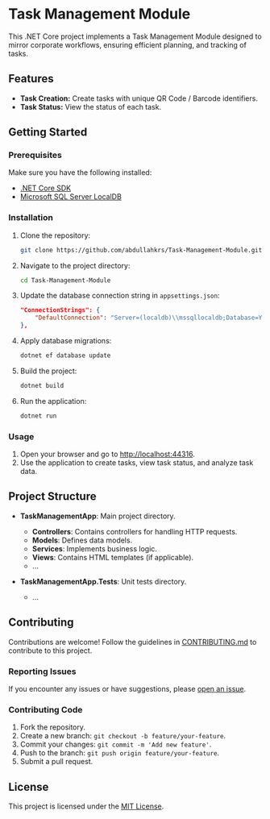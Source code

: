 # Task Management Module

This .NET Core project implements a Task Management Module designed to mirror corporate workflows, ensuring efficient planning, and tracking of tasks.

## Features

- **Task Creation:** Create tasks with unique QR Code / Barcode identifiers.
- **Task Status:** View the status of each task.


## Getting Started

### Prerequisites

Make sure you have the following installed:

- [.NET Core SDK](https://dotnet.microsoft.com/download)
- [Microsoft SQL Server LocalDB](https://docs.microsoft.com/en-us/sql/database-engine/configure-windows/sql-server-express-localdb?view=sql-server-ver15)

### Installation

1. Clone the repository:

    ```bash
    git clone https://github.com/abdullahkrs/Task-Management-Module.git
    ```

2. Navigate to the project directory:

    ```bash
    cd Task-Management-Module
    ```

3. Update the database connection string in `appsettings.json`:

    ```json
    "ConnectionStrings": {
        "DefaultConnection": "Server=(localdb)\\mssqllocaldb;Database=YourDatabaseName;Trusted_Connection=True;MultipleActiveResultSets=true"
    },
    ```

4. Apply database migrations:

    ```bash
    dotnet ef database update
    ```

5. Build the project:

    ```bash
    dotnet build
    ```

6. Run the application:

    ```bash
    dotnet run
    ```

    
### Usage

1. Open your browser and go to [http://localhost:44316](http://localhost:44316).
2. Use the application to create tasks, view task status, and analyze task data.

## Project Structure

- **TaskManagementApp**: Main project directory.
  - **Controllers**: Contains controllers for handling HTTP requests.
  - **Models**: Defines data models.
  - **Services**: Implements business logic.
  - **Views**: Contains HTML templates (if applicable).
  - ...

- **TaskManagementApp.Tests**: Unit tests directory.
  - ...

## Contributing

Contributions are welcome! Follow the guidelines in [CONTRIBUTING.md](https://github.com/abdullahkrs/Task-Management-Module/blob/main/CONTRIBUTING.md) to contribute to this project.

### Reporting Issues

If you encounter any issues or have suggestions, please [open an issue](https://github.com/abdullahkrs/Task-Management-Module/issues).

### Contributing Code

1. Fork the repository.
2. Create a new branch: `git checkout -b feature/your-feature`.
3. Commit your changes: `git commit -m 'Add new feature'`.
4. Push to the branch: `git push origin feature/your-feature`.
5. Submit a pull request.

## License

This project is licensed under the [MIT License](https://github.com/abdullahkrs/Task-Management-Module/blob/main/LICENSE).
